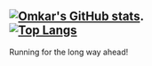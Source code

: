 <!--
**omkarsk98/omkarsk98** is a ✨ _special_ ✨ repository because its `README.md` (this file) appears on your GitHub profile.

Here are some ideas to get you started:

- 🔭 I’m currently working on ...
- 🌱 I’m currently learning ...
- 👯 I’m looking to collaborate on ...
- 🤔 I’m looking for help with ...
- 💬 Ask me about ...
- 📫 How to reach me: ...
- 😄 Pronouns: ...
- ⚡ Fun fact: ...
-->
[![Omkar's GitHub stats](https://github-readme-stats.vercel.app/api?username=omkarsk98&count_private=true&show_icons=true&theme=merko&include_all_commits=true)](https://github.com/anuraghazra/github-readme-stats).  
[![Top Langs](https://github-readme-stats.vercel.app/api/top-langs/?username=omkarsk98&layout=compact)](https://github.com/anuraghazra/github-readme-stats)
---
Running for the long way ahead!
